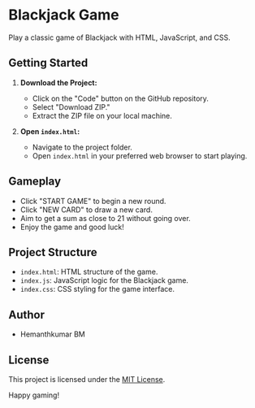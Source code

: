 # Blackjack Game

Play a classic game of Blackjack with HTML, JavaScript, and CSS.

## Getting Started

1. **Download the Project:**
   - Click on the "Code" button on the GitHub repository.
   - Select "Download ZIP."
   - Extract the ZIP file on your local machine.

2. **Open `index.html`:**
   - Navigate to the project folder.
   - Open `index.html` in your preferred web browser to start playing.

## Gameplay

- Click "START GAME" to begin a new round.
- Click "NEW CARD" to draw a new card.
- Aim to get a sum as close to 21 without going over.
- Enjoy the game and good luck!

## Project Structure

- `index.html`: HTML structure of the game.
- `index.js`: JavaScript logic for the Blackjack game.
- `index.css`: CSS styling for the game interface.

## Author

- Hemanthkumar BM

## License

This project is licensed under the [MIT License](LICENSE.md).

Happy gaming!

